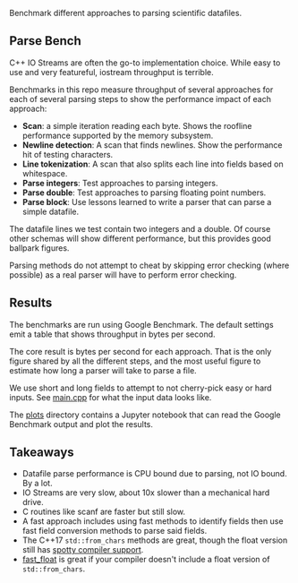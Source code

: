 Benchmark different approaches to parsing scientific datafiles.

## Parse Bench

C++ IO Streams are often the go-to implementation choice. While easy to use and very featureful, iostream throughput is terrible.

Benchmarks in this repo measure throughput of several approaches for each of several parsing steps to show the performance impact of each approach:
 * **Scan**: a simple iteration reading each byte. Shows the roofline performance supported by the memory subsystem.
 * **Newline detection**: A scan that finds newlines. Show the performance hit of testing characters.
 * **Line tokenization**: A scan that also splits each line into fields based on whitespace.
 * **Parse integers**: Test approaches to parsing integers.
 * **Parse double**: Test approaches to parsing floating point numbers.
 * **Parse block**: Use lessons learned to write a parser that can parse a simple datafile.

The datafile lines we test contain two integers and a double. Of course other schemas will show different performance, but this provides good ballpark figures.

Parsing methods do not attempt to cheat by skipping error checking (where possible) as a real parser will have to perform error checking.

## Results

The benchmarks are run using Google Benchmark. The default settings emit a table that shows throughput in bytes per second.

The core result is bytes per second for each approach. That is the only figure shared by all the different steps, and the most useful figure to estimate how long a parser will take to parse a file.

We use short and long fields to attempt to not cherry-pick easy or hard inputs. See [main.cpp](main.cpp) for what the input data looks like.

The [plots](plots) directory contains a Jupyter notebook that can read the Google Benchmark output and plot the results.

## Takeaways

* Datafile parse performance is CPU bound due to parsing, not IO bound. By a lot.
* IO Streams are very slow, about 10x slower than a mechanical hard drive.
* C routines like scanf are faster but still slow.
* A fast approach includes using fast methods to identify fields then use fast field conversion methods to parse said fields.
* The C++17 `std::from_chars` methods are great, though the float version still has [spotty compiler support](https://en.cppreference.com/w/cpp/compiler_support/17).
* [fast_float](https://github.com/fastfloat/fast_float) is great if your compiler doesn't include a float version of `std::from_chars`.